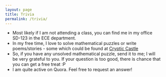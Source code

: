 ```yaml
---
layout: page
title: Trivia
permalink: /trivia/
---
```


* Most likely if I am not attending a class, you can find me in my office SD-123 in the ECE department.
* In my free time, I love to solve mathematical puzzles or write poems/stories - some which could be found at
[Cryptic Castle](https://hitarth64.blogspot.com)
* So, if you have any unsolved mathematical puzzle, send it to me; I will be very grateful to you. If your question is too good, there is chance that you can get a free treat :P
* I am quite active on Quora. Feel free to request an answer!
